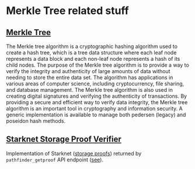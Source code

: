 # Merkle Tree related stuff

## [Merkle Tree](./src/merkle_tree.cairo)

The Merkle tree algorithm is a cryptographic hashing algorithm used to create a hash tree, which is a tree data structure where each leaf node represents a data block and each non-leaf node represents a hash of its child nodes.
The purpose of the Merkle tree algorithm is to provide a way to verify the integrity and authenticity of large amounts of data without needing to store the entire data set. The algorithm has applications in various areas of computer science, including cryptocurrency, file sharing, and database management.
The Merkle tree algorithm is also used in creating digital signatures and verifying the authenticity of transactions.
By providing a secure and efficient way to verify data integrity, the Merkle tree algorithm is an important tool in cryptography and information security.
A generic implementation is available to manage both pedersen (legacy) and poseidon hash methods.

## [Starknet Storage Proof Verifier](./src/storage_proof.cairo)
Implementation of Starknet ([storage proofs](https://docs.starknet.io/documentation/architecture_and_concepts/State/starknet-state/)) returned by `pathfinder_getproof` API endpoint ([see](https://github.com/eqlabs/pathfinder/blob/main/doc/rpc/pathfinder_rpc_api.json)).